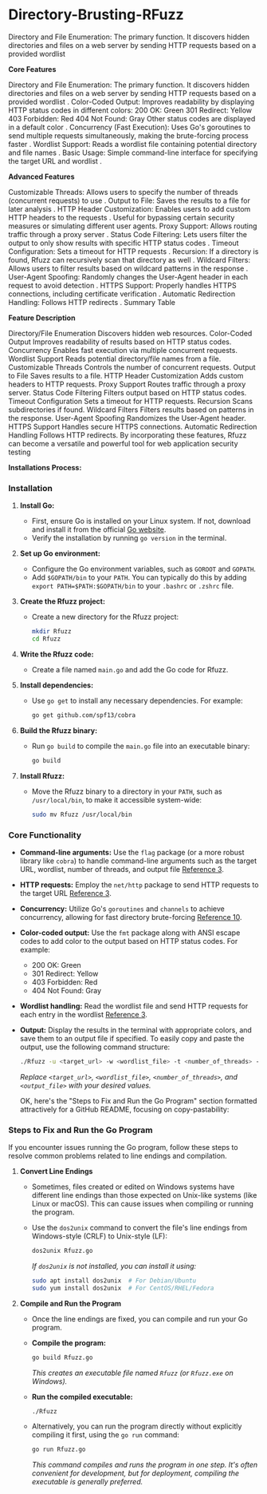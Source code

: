 # Directory-Brusting-RFuzz
Directory and File Enumeration: The primary function. It discovers hidden directories and files on a web server by sending HTTP requests based on a provided wordlist

**Core Features**

Directory and File Enumeration: The primary function. It discovers hidden directories and files on a web server by sending HTTP requests based on a provided wordlist .
Color-Coded Output: Improves readability by displaying HTTP status codes in different colors:
200 OK: Green
301 Redirect: Yellow
403 Forbidden: Red
404 Not Found: Gray
Other status codes are displayed in a default color .
Concurrency (Fast Execution): Uses Go's goroutines to send multiple requests simultaneously, making the brute-forcing process faster .
Wordlist Support: Reads a wordlist file containing potential directory and file names .
Basic Usage: Simple command-line interface for specifying the target URL and wordlist .

**Advanced Features**

Customizable Threads: Allows users to specify the number of threads (concurrent requests) to use .
Output to File: Saves the results to a file for later analysis .
HTTP Header Customization: Enables users to add custom HTTP headers to the requests . Useful for bypassing certain security measures or simulating different user agents.
Proxy Support: Allows routing traffic through a proxy server .
Status Code Filtering: Lets users filter the output to only show results with specific HTTP status codes .
Timeout Configuration: Sets a timeout for HTTP requests .
Recursion: If a directory is found, Rfuzz can recursively scan that directory as well .
Wildcard Filters: Allows users to filter results based on wildcard patterns in the response .
User-Agent Spoofing: Randomly changes the User-Agent header in each request to avoid detection .
HTTPS Support: Properly handles HTTPS connections, including certificate verification .
Automatic Redirection Handling: Follows HTTP redirects .
Summary Table

**Feature	Description** 

Directory/File Enumeration	Discovers hidden web resources.
Color-Coded Output	Improves readability of results based on HTTP status codes.
Concurrency	Enables fast execution via multiple concurrent requests.
Wordlist Support	Reads potential directory/file names from a file.
Customizable Threads	Controls the number of concurrent requests.
Output to File	Saves results to a file.
HTTP Header Customization	Adds custom headers to HTTP requests.
Proxy Support	Routes traffic through a proxy server.
Status Code Filtering	Filters output based on HTTP status codes.
Timeout Configuration	Sets a timeout for HTTP requests.
Recursion	Scans subdirectories if found.
Wildcard Filters	Filters results based on patterns in the response.
User-Agent Spoofing	Randomizes the User-Agent header.
HTTPS Support	Handles secure HTTPS connections.
Automatic Redirection Handling	Follows HTTP redirects.
By incorporating these features, Rfuzz can become a versatile and powerful tool for web application security testing

**Installations Process:**

### Installation

1.  **Install Go:**

    *   First, ensure Go is installed on your Linux system. If not, download and install it from the official [Go website](https://go.dev/dl/).
    *   Verify the installation by running `go version` in the terminal.
2.  **Set up Go environment:**

    *   Configure the Go environment variables, such as `GOROOT` and `GOPATH`.
    *   Add `$GOPATH/bin` to your `PATH`.  You can typically do this by adding `export PATH=$PATH:$GOPATH/bin` to your `.bashrc` or `.zshrc` file.
3.  **Create the Rfuzz project:**

    *   Create a new directory for the Rfuzz project:

        ```bash
        mkdir Rfuzz
        cd Rfuzz
        ```
4.  **Write the Rfuzz code:**

    *   Create a file named `main.go` and add the Go code for Rfuzz.
5.  **Install dependencies:**

    *   Use `go get` to install any necessary dependencies.  For example:

        ```bash
        go get github.com/spf13/cobra
        ```
6.  **Build the Rfuzz binary:**

    *   Run `go build` to compile the `main.go` file into an executable binary:

        ```bash
        go build
        ```
7.  **Install Rfuzz:**

    *   Move the Rfuzz binary to a directory in your `PATH`, such as `/usr/local/bin`, to make it accessible system-wide:

        ```bash
        sudo mv Rfuzz /usr/local/bin
        ```

### Core Functionality

*   **Command-line arguments:** Use the `flag` package (or a more robust library like `cobra`) to handle command-line arguments such as the target URL, wordlist, number of threads, and output file [Reference 3]().
*   **HTTP requests:** Employ the `net/http` package to send HTTP requests to the target URL [Reference 3]().
*   **Concurrency:** Utilize Go's `goroutines` and `channels` to achieve concurrency, allowing for fast directory brute-forcing [Reference 10]().
*   **Color-coded output:** Use the `fmt` package along with ANSI escape codes to add color to the output based on HTTP status codes. For example:
    *   200 OK: Green
    *   301 Redirect: Yellow
    *   403 Forbidden: Red
    *   404 Not Found: Gray
*   **Wordlist handling:** Read the wordlist file and send HTTP requests for each entry in the wordlist [Reference 3]().
*   **Output:** Display the results in the terminal with appropriate colors, and save them to an output file if specified. To easily copy and paste the output, use the following command structure:

    ```bash
    ./Rfuzz -u <target_url> -w <wordlist_file> -t <number_of_threads> -o <output_file>
    ```

    *Replace `<target_url>`, `<wordlist_file>`, `<number_of_threads>`, and `<output_file>` with your desired values.*

    OK, here's the "Steps to Fix and Run the Go Program" section formatted attractively for a GitHub README, focusing on copy-pastability:

### Steps to Fix and Run the Go Program

If you encounter issues running the Go program, follow these steps to resolve common problems related to line endings and compilation.

1.  **Convert Line Endings**

    *   Sometimes, files created or edited on Windows systems have different line endings than those expected on Unix-like systems (like Linux or macOS). This can cause issues when compiling or running the program.
    *   Use the `dos2unix` command to convert the file's line endings from Windows-style (CRLF) to Unix-style (LF):

        ```bash
        dos2unix Rfuzz.go
        ```

        *If `dos2unix` is not installed, you can install it using:*

        ```bash
        sudo apt install dos2unix  # For Debian/Ubuntu
        sudo yum install dos2unix  # For CentOS/RHEL/Fedora
        ```
2.  **Compile and Run the Program**

    *   Once the line endings are fixed, you can compile and run your Go program.
    *   **Compile the program:**

        ```bash
        go build Rfuzz.go
        ```

        *This creates an executable file named `Rfuzz` (or `Rfuzz.exe` on Windows).*
    *   **Run the compiled executable:**

        ```bash
        ./Rfuzz
        ```

    *   Alternatively, you can run the program directly without explicitly compiling it first, using the `go run` command:

        ```bash
        go run Rfuzz.go
        ```

        *This command compiles and runs the program in one step.  It's often convenient for development, but for deployment, compiling the executable is generally preferred.*
 
  

    
 
